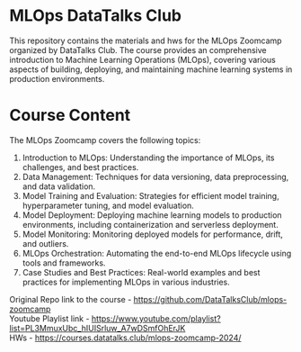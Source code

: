 # MLOps DataTalks Club
This repository contains the materials and hws for the MLOps Zoomcamp organized by DataTalks Club. The course provides an comprehensive introduction to Machine Learning Operations (MLOps), covering various aspects of building, deploying, and maintaining machine learning systems in production environments.

# Course Content
The MLOps Zoomcamp covers the following topics:

1. Introduction to MLOps: Understanding the importance of MLOps, its challenges, and best practices.
2. Data Management: Techniques for data versioning, data preprocessing, and data validation.
3. Model Training and Evaluation: Strategies for efficient model training, hyperparameter tuning, and model evaluation.
4. Model Deployment: Deploying machine learning models to production environments, including containerization and serverless deployment.
5. Model Monitoring: Monitoring deployed models for performance, drift, and outliers.
6. MLOps Orchestration: Automating the end-to-end MLOps lifecycle using tools and frameworks.
7. Case Studies and Best Practices: Real-world examples and best practices for implementing MLOps in various industries.

Original Repo link to the course - https://github.com/DataTalksClub/mlops-zoomcamp  
Youtube Playlist link - https://www.youtube.com/playlist?list=PL3MmuxUbc_hIUISrluw_A7wDSmfOhErJK  
HWs - https://courses.datatalks.club/mlops-zoomcamp-2024/
